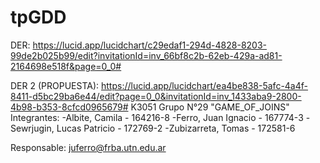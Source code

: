 # tpGDD
DER: https://lucid.app/lucidchart/c29edaf1-294d-4828-8203-99de2b025b99/edit?invitationId=inv_66bf8c2b-62eb-429a-ad81-2164698e518f&page=0_0#

DER 2 (PROPUESTA): https://lucid.app/lucidchart/ea4be838-5afc-4a4f-8411-d5bc29ba6e44/edit?page=0_0&invitationId=inv_1433aba9-2800-4b98-b353-8cfcd0965679#
K3051
Grupo N°29 "GAME_OF_JOINS"
Integrantes:
	-Albite, Camila - 164216-8
	-Ferro, Juan Ignacio - 167774-3
	-Sewrjugin, Lucas Patricio - 172769-2
	-Zubizarreta, Tomas - 172581-6
	
Responsable: juferro@frba.utn.edu.ar
